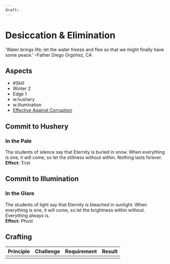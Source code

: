 ```yaml
---
draft:
---
```

# Desiccation & Elimination
'Water brings life; let the water freeze and flee so that we might finally have some peace.' –Father Diego Orgóñez, CA
## Aspects
- #Skill
- Winter 2
- Edge 1
- w.hushery
- w.illumination
- [Effective Against Corruption](https://uadaf.theevilroot.xyz/rowenarium/element/effective.contamination.corruption)
## Commit to Hushery
### In the Pale
The students of silence say that Eternity is buried in snow. When everything is one, it will come, so let the stillness without within. Nothing lasts forever.<br>
**Effect:** Trist
## Commit to Illumination
### In the Glare
The students of light say that Eternity is bleached in sunlight. When everything is one, it will come, so let the brightness within without. Everything always is.<br>
**Effect:** Phost

## Crafting
| Principle | Challenge | Requirement | Result |
| --------- | --------- | ----------- | ------ |
|           |           |             |        |

